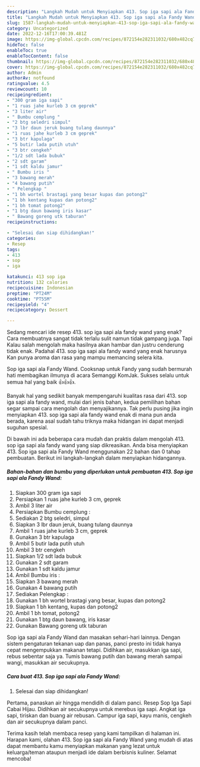 ```yaml
---
description: "Langkah Mudah untuk Menyiapkan 413. Sop iga sapi ala Fandy Wand yang Enak"
title: "Langkah Mudah untuk Menyiapkan 413. Sop iga sapi ala Fandy Wand yang Enak"
slug: 1587-langkah-mudah-untuk-menyiapkan-413-sop-iga-sapi-ala-fandy-wand-yang-enak
category: Uncategorized
date: 2022-12-16T17:00:39.481Z
image: https://img-global.cpcdn.com/recipes/872154e282311032/680x482cq70/413-sop-iga-sapi-ala-fandy-wand-foto-resep-utama.jpg
hideToc: false
enableToc: true
enableTocContent: false
thumbnail: https://img-global.cpcdn.com/recipes/872154e282311032/680x482cq70/413-sop-iga-sapi-ala-fandy-wand-foto-resep-utama.jpg
cover: https://img-global.cpcdn.com/recipes/872154e282311032/680x482cq70/413-sop-iga-sapi-ala-fandy-wand-foto-resep-utama.jpg
author: Admin
authorAv: notfound
ratingvalue: 4.5
reviewcount: 10
recipeingredient:
- "300 gram iga sapi"
- "1 ruas jahe kurleb 3 cm geprek"
- "3 liter air"
- " Bumbu cemplung "
- "2 btg seledri simpul"
- "3 lbr daun jeruk buang tulang daunnya"
- "1 ruas jahe kurleb 3 cm geprek"
- "3 btr kapulaga"
- "5 butir lada putih utuh"
- "3 btr cengkeh"
- "1/2 sdt lada bubuk"
- "2 sdt garam"
- "1 sdt kaldu jamur"
- " Bumbu iris "
- "3 bawang merah"
- "4 bawang putih"
- " Pelengkap "
- "1 bh wortel brastagi yang besar kupas dan potong2"
- "1 bh kentang kupas dan potong2"
- "1 bh tomat potong2"
- "1 btg daun bawang iris kasar"
- " Bawang goreng utk taburan"
recipeinstructions:

- "Selesai dan siap dihidangkan!"
categories:
- Resep
tags:
- 413
- sop
- iga

katakunci: 413 sop iga 
nutrition: 132 calories
recipecuisine: Indonesian
preptime: "PT24M"
cooktime: "PT55M"
recipeyield: "4"
recipecategory: Dessert

---
```



Sedang mencari ide resep 413. sop iga sapi ala fandy wand yang enak? Cara membuatnya sangat tidak terlalu sulit namun tidak gampang juga. Tapi Kalau salah mengolah maka hasilnya akan hambar dan justru cenderung tidak enak. Padahal 413. sop iga sapi ala fandy wand yang enak harusnya Kan punya aroma dan rasa yang mampu memancing selera kita.


Sop iga sapi ala Fandy Wand. Cooksnap untuk Fandy yang sudah bermurah hati membagikan ilmunya di acara Semanggi KomJak. Sukses selalu untuk semua hal yang baik 👍👍👍.

Banyak hal yang sedikit banyak mempengaruhi kualitas rasa dari 413. sop iga sapi ala fandy wand, mulai dari jenis bahan, kedua pemilihan bahan segar sampai cara mengolah dan menyajikannya. Tak perlu pusing jika ingin menyiapkan 413. sop iga sapi ala fandy wand enak di mana pun anda berada, karena asal sudah tahu triknya maka hidangan ini dapat menjadi suguhan spesial.


Di bawah ini ada beberapa cara mudah dan praktis dalam mengolah 413. sop iga sapi ala fandy wand yang siap dikreasikan. Anda bisa menyiapkan 413. Sop iga sapi ala Fandy Wand menggunakan 22 bahan dan 0 tahap pembuatan. Berikut ini langkah-langkah dalam menyiapkan hidangannya.

<!--inarticleads1-->

##### Bahan-bahan dan bumbu yang diperlukan untuk pembuatan 413. Sop iga sapi ala Fandy Wand:

1. Siapkan 300 gram iga sapi
1. Persiapkan 1 ruas jahe kurleb 3 cm, geprek
1. Ambil 3 liter air
1. Persiapkan  Bumbu cemplung :
1. Sediakan 2 btg seledri, simpul
1. Siapkan 3 lbr daun jeruk, buang tulang daunnya
1. Ambil 1 ruas jahe kurleb 3 cm, geprek
1. Gunakan 3 btr kapulaga
1. Ambil 5 butir lada putih utuh
1. Ambil 3 btr cengkeh
1. Siapkan 1/2 sdt lada bubuk
1. Gunakan 2 sdt garam
1. Gunakan 1 sdt kaldu jamur
1. Ambil  Bumbu iris :
1. Siapkan 3 bawang merah
1. Gunakan 4 bawang putih
1. Sediakan  Pelengkap :
1. Gunakan 1 bh wortel brastagi yang besar, kupas dan potong2
1. Siapkan 1 bh kentang, kupas dan potong2
1. Ambil 1 bh tomat, potong2
1. Gunakan 1 btg daun bawang, iris kasar
1. Gunakan  Bawang goreng utk taburan


Sop iga sapi ala Fandy Wand dan masakan sehari-hari lainnya. Dengan sistem pengaturan tekanan uap dan panas, panci presto ini tidak hanya cepat mengempukkan makanan tetapi. Didihkan air, masukkan iga sapi, rebus sebentar saja ya. Tumis bawang putih dan bawang merah sampai wangi, masukkan air secukupnya. 

<!--inarticleads2-->

##### Cara buat 413. Sop iga sapi ala Fandy Wand:


1. Selesai dan siap dihidangkan!

Pertama, panaskan air hingga mendidih di dalam panci. Resep Sop Iga Sapi Cabai Hijau. Didihkan air secukupnya untuk merebus iga sapi. Angkat iga sapi, tiriskan dan buang air rebusan. Campur iga sapi, kayu manis, cengkeh dan air secukupnya dalam panci. 

Terima kasih telah membaca resep yang kami tampilkan di halaman ini. Harapan kami, olahan 413. Sop iga sapi ala Fandy Wand yang mudah di atas dapat membantu kamu menyiapkan makanan yang lezat untuk keluarga/teman ataupun menjadi ide dalam berbisnis kuliner. Selamat mencoba!
